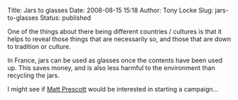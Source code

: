 Title: Jars to glasses
Date: 2008-08-15 15:18
Author: Tony Locke
Slug: jars-to-glasses
Status: published

One of the things about there being different countries / cultures is that it helps to reveal those things that are necessarily so, and those that are down to tradition or culture.  
  
In France, jars can be used as glasses once the contents have been used up. This saves money, and is also less harmful to the environment than recycling the jars.  
  
I might see if [Matt Prescott](http://www.blogger.com/profile/977506) would be interested in starting a campaign...
